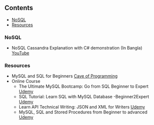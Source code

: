 ## Contents

* [NoSQL](#nosql)
* [Resources](#resources)

### NoSQL

* NoSQL Cassandra Explanation with C# demonstration (In Bangla) [YouTube](https://youtu.be/-wyB1LLbHfc)

### Resources

* MySQL and SQL for Beginners [Cave of Programming](https://courses.caveofprogramming.com/p/mysql-and-sql-for-beginners)
* Online Course
  * The Ultimate MySQL Bootcamp: Go from SQL Beginner to Expert [Udemy](https://www.udemy.com/course/the-ultimate-mysql-bootcamp-go-from-sql-beginner-to-expert/)
  * SQL Tutorial: Learn SQL with MySQL Database -Beginner2Expert [Udemy](https://www.udemy.com/course/sql-tutorial-learn-sql-with-mysql-database-beginner2expert/)
  * Learn API Technical Writing: JSON and XML for Writers [Udemy](https://www.udemy.com/course/api-documentation-1-json-and-xml/)
  * MySQL, SQL and Stored Procedures from Beginner to advanced [Udemy](https://www.udemy.com/course/mysql-and-sql-from-beginner-to-advanced/)
